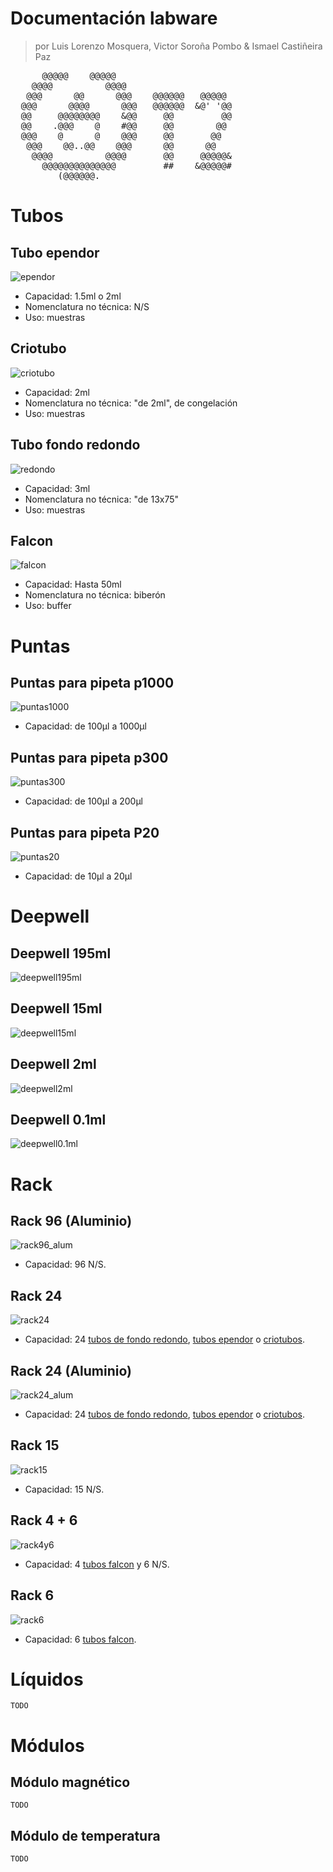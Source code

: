 # Documentación labware
> por Luis Lorenzo Mosquera, Victor Soroña Pombo & Ismael Castiñeira Paz 
<pre>
      @@@@@    @@@@@                                                                               
    @@@@          @@@@                                                         
   @@@      @@      @@@    @@@@@@   @@@@@
  @@@      @@@@      @@@   @@@@@@  &amp;@&apos; &apos;@@
  @@     @@@@@@@@    &amp;@@     @@         @@
  @@    .@@@    @    #@@     @@        @@
  @@@    @      @    @@@     @@       @@
   @@@    @@..@@    @@@      @@      @@
    @@@@          @@@@       @@     @@@@@&amp;
      @@@@@@@@@@@@@@         ##    &amp;@@@@@#
         (@@@@@@.
</pre>

# Tubos

<a id="ependor"></a>  

## Tubo ependor  
![ependor](img/labware/ependor.jpeg)
* Capacidad: 1.5ml o 2ml
* Nomenclatura no técnica: N/S
* Uso: muestras


<a id="criotubo"></a>  

## Criotubo 
![criotubo](img/labware/congelacion.jpeg)
* Capacidad: 2ml
* Nomenclatura no técnica: "de 2ml", de congelación
* Uso: muestras


<a id="f_redondo"></a>  

## Tubo fondo redondo  
![redondo](img/labware/redondo.jpeg)
* Capacidad: 3ml
* Nomenclatura no técnica: "de 13x75"
* Uso: muestras


<a id="falcon"></a>  

## Falcon  
![falcon](img/labware/falcon.jpeg)
* Capacidad: Hasta 50ml
* Nomenclatura no técnica: biberón
* Uso: buffer

# Puntas

<a id="puntas1000"></a>  

## Puntas para pipeta p1000
![puntas1000](img/labware/puntas1000.jpeg)
* Capacidad: de 100µl a 1000µl


<a id="puntas300"></a>  

## Puntas para pipeta p300
![puntas300](img/labware/puntas300.jpeg)
* Capacidad: de 100µl a 200µl


<a id="puntas20"></a>  

## Puntas para pipeta P20
![puntas20](img/labware/puntas20.jpeg)
* Capacidad: de 10µl a 20µl


# Deepwell

<a id="deepwell195ml"></a>

## Deepwell 195ml
![deepwell195ml](img/labware/deepwell195ml.jpeg)


<a id="deepwell15ml"></a>  

## Deepwell 15ml
![deepwell15ml](img/labware/deepwell15ml.jpeg)


<a id="deepwell2ml"></a>  

## Deepwell 2ml
![deepwell2ml](img/labware/deepwell2ml.jpeg)


<a id="deepwell0.1ml"></a>

## Deepwell 0.1ml
![deepwell0.1ml](img/labware/deepwell0.1ml.jpeg)

# Rack

<a id="rack96_alum"></a>

## Rack 96 (Aluminio)
![rack96_alum](img/labware/rack96_alum.jpeg)
* Capacidad: 96 N/S.


<a id="rack24"></a>

## Rack 24
![rack24](img/labware/rack24.jpeg)
* Capacidad: 24 [tubos de fondo redondo](#f_redondo), [tubos ependor](#ependor) o [criotubos](#criotubo).


<a id="rack24_alum"></a>

## Rack 24 (Aluminio)
![rack24_alum](img/labware/rack24_alum.jpeg)
* Capacidad: 24 [tubos de fondo redondo](#f_redondo), [tubos ependor](#ependor) o [criotubos](#criotubo).


<a id="rack15"></a>

## Rack 15
![rack15](img/labware/rack15.jpeg)
* Capacidad: 15 N/S.


<a id="rack4y6"></a>

## Rack 4 + 6
![rack4y6](img/labware/rack4y6.jpeg)
* Capacidad: 4 [tubos falcon](#falcon) y  6 N/S.


<a id="rack6"></a>

## Rack 6
![rack6](img/labware/rack6.jpeg)
* Capacidad: 6 [tubos falcon](#falcon).


# Líquidos

~~~
TODO
~~~

# Módulos

<a id="m_magnetico"></a>

## Módulo magnético
~~~
TODO
~~~

<a id="m_temperatura"></a>

## Módulo de temperatura
~~~
TODO
~~~
